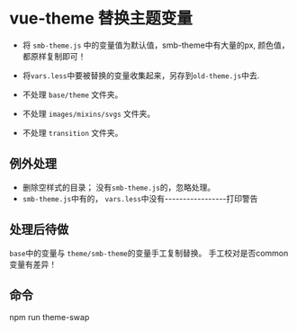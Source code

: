 # vue-theme 替换主题变量

- 将 `smb-theme.js` 中的变量值为默认值，smb-theme中有大量的px, 颜色值，都原样复制即可！
- 将`vars.less`中要被替换的变量收集起来，另存到`old-theme.js`中去.

- 不处理 `base/theme` 文件夹。
- 不处理 `images/mixins/svgs` 文件夹。
- 不处理 `transition` 文件夹。

## 例外处理

- 删除空样式的目录； 没有`smb-theme.js`的，忽略处理。
- `smb-theme.js`中有的， `vars.less`中没有-----------------打印警告

## 处理后待做

`base`中的变量与 `theme/smb-theme`的变量手工复制替换。
手工校对是否common变量有差异！

## 命令

npm run theme-swap
